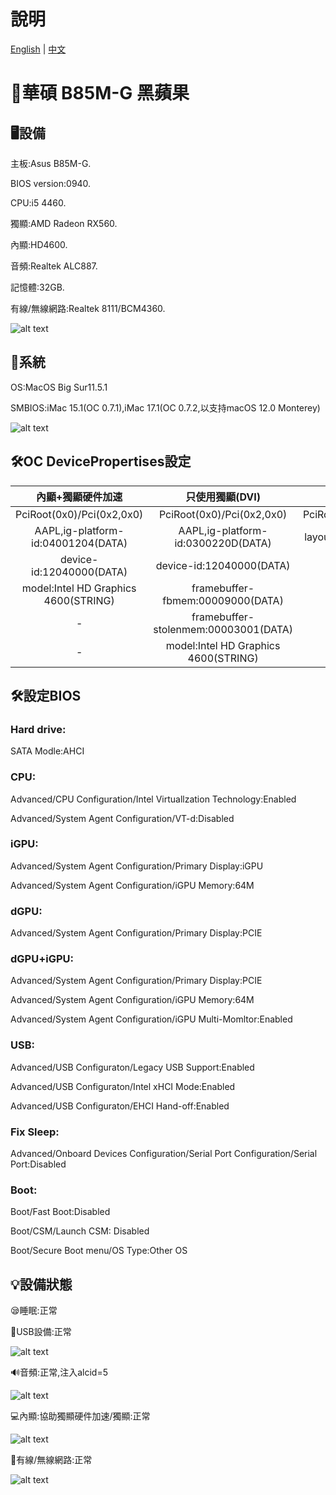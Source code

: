 # 說明
[English](README.md) | [中文](README-zh.md)

# 🍎華碩 B85M-G 黑蘋果

## 🖥️設備
主板:Asus B85M-G.

BIOS version:0940.

CPU:i5 4460.

獨顯:AMD Radeon RX560.

內顯:HD4600.

音頻:Realtek ALC887.

記憶體:32GB.

有線/無線網路:Realtek 8111/BCM4360.

![alt text](info.png)

## 📀系統

OS:MacOS Big Sur11.5.1

SMBIOS:iMac 15.1(OC 0.7.1),iMac 17.1(OC 0.7.2,以支持macOS 12.0 Monterey)

![alt text](Mac.png)

## 🛠️OC DevicePropertises設定

   內顯+獨顯硬件加速 |  只使用獨顯(DVI)  |  音頻
:-------------------------:|:-------------------------:|:-------------------------:
PciRoot(0x0)/Pci(0x2,0x0)|PciRoot(0x0)/Pci(0x2,0x0)|PciRoot(0x0)/Pci(0x1B,0x0)
AAPL,ig-platform-id:04001204(DATA)|AAPL,ig-platform-id:0300220D(DATA)|layout-id:05000000(DATA)
device-id:12040000(DATA)|device-id:12040000(DATA)|-
model:Intel HD Graphics 4600(STRING)|framebuffer-fbmem:00009000(DATA)|-
-|framebuffer-stolenmem:00003001(DATA)|-
-|model:Intel HD Graphics 4600(STRING)|-

## 🛠️設定BIOS
### Hard drive:

SATA Modle:AHCI

### CPU:

Advanced/CPU Configuration/Intel Virtuallzation Technology:Enabled

Advanced/System Agent Configuration/VT-d:Disabled

### iGPU:

Advanced/System Agent Configuration/Primary Display:iGPU

Advanced/System Agent Configuration/iGPU Memory:64M

### dGPU:

Advanced/System Agent Configuration/Primary Display:PCIE

### dGPU+iGPU:

Advanced/System Agent Configuration/Primary Display:PCIE

Advanced/System Agent Configuration/iGPU Memory:64M

Advanced/System Agent Configuration/iGPU Multi-Momltor:Enabled

### USB:

Advanced/USB Configuraton/Legacy USB Support:Enabled

Advanced/USB Configuraton/Intel xHCI Mode:Enabled

Advanced/USB Configuraton/EHCI Hand-off:Enabled

### Fix Sleep:

Advanced/Onboard Devices Configuration/Serial Port Configuration/Serial Port:Disabled

### Boot:

Boot/Fast Boot:Disabled

Boot/CSM/Launch CSM: Disabled

Boot/Secure Boot menu/OS Type:Other OS


## 💡設備狀態

😪睡眠:正常

💾USB設備:正常

![alt text](Usb.png)

🔊音頻:正常,注入alcid=5

![alt text](Audio.png)

💻內顯:協助獨顯硬件加速/獨顯:正常

![alt text](GPU.png)

📡有線/無線網路:正常

![alt text](Ethernet.png)
